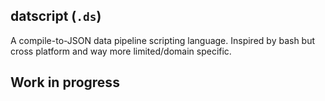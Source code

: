 ## datscript (`.ds`)

A compile-to-JSON data pipeline scripting language. Inspired by bash but cross platform and way more limited/domain specific.

## Work in progress
